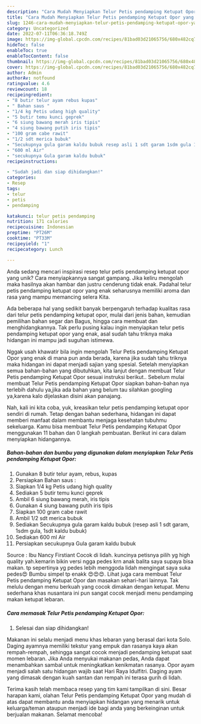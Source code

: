 ```yaml
---
description: "Cara Mudah Menyiapkan Telur Petis pendamping Ketupat Opor yang Lezat"
title: "Cara Mudah Menyiapkan Telur Petis pendamping Ketupat Opor yang Lezat"
slug: 1246-cara-mudah-menyiapkan-telur-petis-pendamping-ketupat-opor-yang-lezat
category: Uncategorized
date: 2022-07-11T06:36:18.749Z
image: https://img-global.cpcdn.com/recipes/81bad03d21065756/680x482cq70/telur-petis-pendamping-ketupat-opor-foto-resep-utama.jpg
hideToc: false
enableToc: true
enableTocContent: false
thumbnail: https://img-global.cpcdn.com/recipes/81bad03d21065756/680x482cq70/telur-petis-pendamping-ketupat-opor-foto-resep-utama.jpg
cover: https://img-global.cpcdn.com/recipes/81bad03d21065756/680x482cq70/telur-petis-pendamping-ketupat-opor-foto-resep-utama.jpg
author: Admin
authorAv: notfound
ratingvalue: 4.6
reviewcount: 18
recipeingredient:
- "8 butir telur ayam rebus kupas"
- " Bahan saus "
- "1/4 kg Petis udang high quality"
- "5 butir temu kunci geprek"
- "6 siung bawang merah iris tipis"
- "4 siung bawang putih iris tipis"
- "100 gram cabe rawit"
- "1/2 sdt merica bubuk"
- "Secukupnya gula garam kaldu bubuk resep asli 1 sdt garam 1sdm gula 1sdt kaldu bubuk"
- "600 ml Air"
- "secukupnya Gula garam kaldu bubuk"
recipeinstructions:

- "Sudah jadi dan siap dihidangkan!"
categories:
- Resep
tags:
- telur
- petis
- pendamping

katakunci: telur petis pendamping 
nutrition: 171 calories
recipecuisine: Indonesian
preptime: "PT26M"
cooktime: "PT33M"
recipeyield: "1"
recipecategory: Lunch

---
```





Anda sedang mencari inspirasi resep telur petis pendamping ketupat opor yang unik? Cara menyiapkannya sangat gampang. Jika keliru mengolah maka hasilnya akan hambar dan justru cenderung tidak enak. Padahal telur petis pendamping ketupat opor yang enak seharusnya memiliki aroma dan rasa yang mampu memancing selera Kita.





Ada beberapa hal yang sedikit banyak berpengaruh terhadap kualitas rasa dari telur petis pendamping ketupat opor, mulai dari jenis bahan, kemudian pemilihan bahan segar dan Bagus, hingga cara membuat dan menghidangkannya. Tak perlu pusing kalau ingin menyiapkan telur petis pendamping ketupat opor yang enak,      asal sudah tahu triknya maka hidangan ini mampu jadi suguhan istimewa.














Nggak usah khawatir bila ingin mengolah Telur Petis pendamping Ketupat Opor yang enak di mana pun anda berada, karena jika sudah tahu triknya maka hidangan ini dapat menjadi sajian yang spesial. Setelah menyiapkan semua bahan-bahan yang dibutuhkan, kita lanjut dengan membuat Telur Petis pendamping Ketupat Opor sesuai instruksi berikut.. Sebelum mulai membuat Telur Petis pendamping Ketupat Opor siapkan bahan-bahan nya terlebih dahulu ya,jika ada bahan yang belum tau silahkan googling ya,karena kalo dijelaskan disini akan panajang.






Nah, kali ini kita coba, yuk, kreasikan telur petis pendamping ketupat opor sendiri di rumah. Tetap dengan bahan sederhana, hidangan ini dapat memberi manfaat dalam membantu menjaga kesehatan tubuhmu sekeluarga. Kamu bisa membuat Telur Petis pendamping Ketupat Opor menggunakan 11 bahan dan 0 langkah pembuatan. Berikut ini cara dalam menyiapkan hidangannya.

<!--inarticleads1-->

##### Bahan-bahan dan bumbu yang digunakan dalam menyiapkan Telur Petis pendamping Ketupat Opor:

1. Gunakan 8 butir telur ayam, rebus, kupas
1. Persiapkan  Bahan saus :
1. Siapkan 1/4 kg Petis udang high quality
1. Sediakan 5 butir temu kunci geprek
1. Ambil 6 siung bawang merah, iris tipis
1. Gunakan 4 siung bawang putih iris tipis
1. Siapkan 100 gram cabe rawit
1. Ambil 1/2 sdt merica bubuk
1. Sediakan Secukupnya gula garam kaldu bubuk (resep asli 1 sdt garam, 1sdm gula, 1sdt kaldu bubuk)
1. Sediakan 600 ml Air
1. Persiapkan secukupnya Gula garam kaldu bubuk


Source : Ibu Nancy Firstiant Cocok di lidah. kuncinya petisnya pilih yg high quality yah.kemarin bikin versi ngga pedes krn anak balita saya supaya bisa makan. tp sepertinya yg pedes lebih menggoda lidah mengingat saya suka pedes😍 Bumbu simpel tp enakk 😍😍😍. Lihat juga cara membuat Telur Petis pendamping Ketupat Opor dan masakan sehari-hari lainnya. Tak melulu dengan menu berkuah yang cocok dimakan dengan ketupat. Menu sederhana khas nusantara ini pun sangat cocok menjadi menu pendamping makan ketupat lebaran. 

<!--inarticleads2-->

##### Cara memasak Telur Petis pendamping Ketupat Opor:


1. Selesai dan siap dihidangkan!

Makanan ini selalu menjadi menu khas lebaran yang berasal dari kota Solo. Daging ayamnya memiliki tekstur yang empuk dan rasanya kaya akan rempah-rempah, sehingga sangat cocok menjadi pendamping ketupat saat momen lebaran. Jika Anda menyukai makanan pedas, Anda dapat menambahkan sambal untuk meningkatkan kenikmatan rasanya. Opor ayam menjadi salah satu hidangan wajib saat Hari Raya Idulfitri. Daging ayam yang dimasak dengan kuah santan dan rempah ini terasa gurih di lidah. 

Terima kasih telah membaca resep yang tim kami tampilkan di sini. Besar harapan kami, olahan Telur Petis pendamping Ketupat Opor yang mudah di atas dapat membantu anda menyiapkan hidangan yang menarik untuk keluarga/teman ataupun menjadi ide bagi anda yang berkeinginan untuk berjualan makanan. Selamat mencoba!
